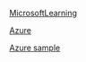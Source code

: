 [MicrosoftLearning](https://github.com/MicrosoftLearning)

[Azure](https://github.com/azure)

[Azure sample](https://github.com/Azure-Samples)
